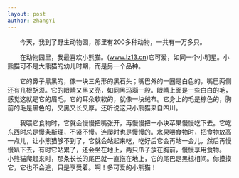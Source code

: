```yaml
---
layout: post
author: zhangYi
---
```

　　今天，我到了野生动物园，那里有200多种动物，一共有一万多只。

　　在动物园里，我最喜欢小熊猫。(www.lz13.cn)它可爱，如同一个小明星。小熊猫可不是大熊猫的幼儿时期，而是另一个品种。 

　　它的鼻子黑黑的，像一块三角形的黑石头；嘴巴外的一圈是白色的，嘴巴两侧还有几根胡须。它的眼睛又黑又亮，如同黑玛瑙一般。眼睛上面是一些白白的毛，感觉这就是它的眉毛。它的耳朵软软的，就像一块绒布。它身上的毛是棕色的，胸前的毛是黑色的，又黑又长又厚。还听说这只小熊猫来自四川。 

　　我喂它食物时，它就会慢慢把嘴张开，再慢慢把一小块苹果慢慢吃下去。它吃东西时总是慢条斯理，不紧不慢。连爬时也是慢慢的。水果喂食物时，把食物放高一点儿，让小熊猫够不到了，它就会站起来吃，吃好后它会再站一会儿，然后再慢慢趴下去，有时它站累了，还会坐在地上，两只爪子放在胸前，慢慢享用食物。 小熊猫爬起来时，那条长长的尾巴就一直拖在地上，它的尾巴是黑棕相间。你摸摸它，它也不会逃，只是享受着。啊！多可爱的小熊猫！
